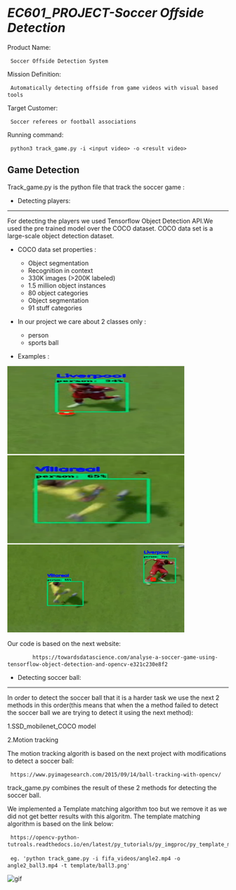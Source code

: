 # *EC601_PROJECT-Soccer Offside Detection*

Product Name: 

     Soccer Offside Detection System
     
Mission Definition:

     Automatically detecting offside from game videos with visual based tools
     
Target Customer: 

     Soccer referees or football associations
     
Running command:
     
     python3 track_game.py -i <input video> -o <result video> 
     
     


## Game Detection

Track_game.py is the python file that track the soccer game :

* Detecting players:
------------------------------------------------------------------------------------------------------------------------------
For detecting the players we used Tensorflow Object Detection API.We used the pre trained model over the COCO dataset.
COCO data set is a large-scale object detection dataset. 

*    COCO data set properties :
     - Object segmentation
     - Recognition in context
     - 330K images (>200K labeled)
     - 1.5 million object instances
     - 80 object categories
     - Object segmentation
     - 91 stuff categories
     
*    In our project we care about 2 classes only :
     - person
     - sports ball
     
     
*    Examples :
     
<img src="/images/1.png" width="180" height="200" style="width:80%">  <img src="/images/2.png" width="180" height="200" style="width:80%"> <img src="/images/3.png"  width="180" height="200" style="width:80%">



Our code is based on the next website:

            https://towardsdatascience.com/analyse-a-soccer-game-using-tensorflow-object-detection-and-opencv-e321c230e8f2
    
    
* Detecting soccer ball:
------------------------------------------------------------------------------------------------------------------------------
In order to detect the soccer ball that it is a harder task we use the next 2 methods in this order(this means that when the a method failed to detect the soccer ball we are trying to detect it using the next method):

1.SSD_mobilenet_COCO model



2.Motion tracking

The motion tracking algorith is based on the next project with modifications to detect a soccer ball:
     
     https://www.pyimagesearch.com/2015/09/14/ball-tracking-with-opencv/
     

track_game.py combines the result of these 2 methods for detecting the soccer ball.

We implemented a Template matching algorithm too but we remove it as we did not get better results with this algoritm.
The template matching algorithm is based on the link below:
     
     https://opencv-python-tutroals.readthedocs.io/en/latest/py_tutorials/py_imgproc/py_template_matching/py_template_matching.html
     
     eg. 'python track_game.py -i fifa_videos/angle2.mp4 -o angle2_ball3.mp4 -t template/ball3.png'

![gif](https://github.com/emanuelalkobi/EC601_PROJECT/blob/master/results/gif.gif)

